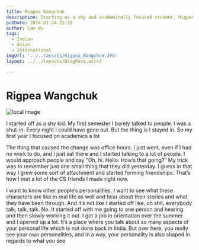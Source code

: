 ```yaml
---
title: Rigpea Wangchuk
description: Starting as a shy and academically focused student, Rigpea's transformation was sparked by attending office hours.
pubDate: 2024-01-24 22:28
author: Sam Wu
tags:
  - Indian
  - Asian
  - International
imgUrl: '../../assets/Rigpea_Wangchuk.JPG'
layout: ../../layouts/BlogPost.astro

---
```

# Rigpea Wangchuk

![local image](../../assets/Rigpea_Wangchuk.JPG)

I started off as a shy kid. My first semester I barely talked to people. I was a shut-in. Every night I could have gone out. But the thing is I stayed in. So my first year I focused on academics a lot

The thing that caused the change was office hours. I just went, even if I had no work to do, and I just sat there and I started talking to a lot of people. I would approach people and say “Oh, hi. Hello. How’s that going?” My trick was to remember just one small thing that they did yesterday. I guess in that way I grew some sort of attachment and started forming friendships. That’s how I met a lot of the CS friends I made right now. 

I want to know other people’s personalities. I want to see what these characters are like in real life as well and hear about their stories and what they have been through. And it’s not like I started off like, oh shit, everybody talk, talk, talk. No. It started off with me going to one person and hearing and then slowly working it out. I got a job in orientation over the summer and I opened up a lot. It’s a place where you talk about so many aspects of your personal life which is not done back in India. But over here, you really see your own personalities, and in a way, your personality is also shaped in regards to what you see

